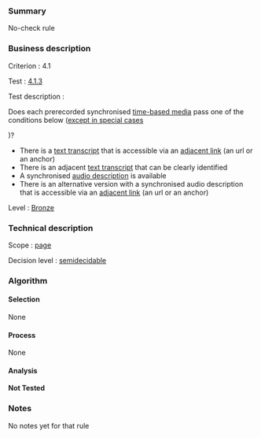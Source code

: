 ### Summary

No-check rule

### Business description

Criterion : 4.1

Test : [4.1.3](http://www.accessiweb.org/index.php/accessiweb-22-english-version.html#test-4-1-3)

Test description :

Does each prerecorded synchronised [time-based
media](http://www.braillenet.org/accessibilite/referentiel-aw21-en/glossaire.php#mMediaTemp)
pass one of the conditions below ([except in special
cases](http://www.braillenet.org/accessibilite/referentiel-aw21-en/glossaire.php#cpCrit4- "Special cases for criterion 4.1")

)?

-   There is a [text
    transcript](http://www.braillenet.org/accessibilite/referentiel-aw21-en/glossaire.php#mTranscriptTextuel)
    that is accessible via an [adjacent
    link](http://www.braillenet.org/accessibilite/referentiel-aw21-en/glossaire.php#mLienAdj)
    (an url or an anchor)
-   There is an adjacent [text
    transcript](http://www.braillenet.org/accessibilite/referentiel-aw21-en/glossaire.php#mTranscriptTextuel)
    that can be clearly identified
-   A synchronised [audio
    description](http://www.braillenet.org/accessibilite/referentiel-aw21-en/glossaire.php#mAudioDesc)
    is available
-   There is an alternative version with a synchronised audio
    description that is accessible via an [adjacent
    link](http://www.braillenet.org/accessibilite/referentiel-aw21-en/glossaire.php#mLienAdj)
    (an url or an anchor)

Level : [Bronze](/en/category/rules-design/accessiweb-11/level/bronze)

### Technical description

Scope : [page](/en/category/rules-design/accessiweb-11/scope/page)

Decision level :
[semidecidable](/en/category/rules-design/accessiweb-11/decision-level/semidecidable)

### Algorithm

#### Selection

None

#### Process

None

#### Analysis

**Not Tested**

### Notes

No notes yet for that rule

